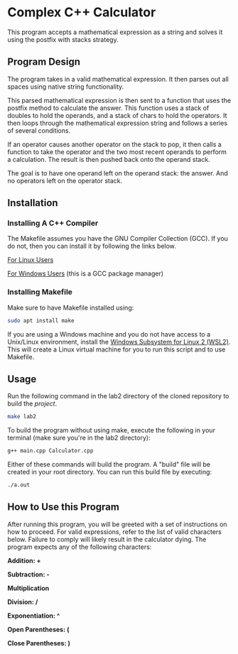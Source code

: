# Complex C++ Calculator

This program accepts a mathematical expression as a string and solves it using the postfix with stacks strategy.

## Program Design
The program takes in a valid mathematical expression. It then parses out all spaces using native string functionality.

This parsed mathematical expression is then sent to a function that uses the postfix method to calculate the answer.
This function uses a stack of doubles to hold the operands, and a stack of chars to hold the operators.
It then loops through the mathematical expression string and follows a series of several conditions.

If an operator causes another operator on the stack to pop, it then calls a function to take the operator and the two most 
recent operands to perform a calculation. The result is then pushed back onto the operand stack.

The goal is to have one operand left on the operand stack: the answer. And no operators left on the operator stack.

## Installation

### Installing A C++ Compiler
The Makefile assumes you have the GNU Compiler Collection (GCC). If you do not, then you can install it by following the links below.

[For Linux Users](https://linuxize.com/post/how-to-install-gcc-compiler-on-ubuntu-18-04/)

[For Windows Users](https://sourceforge.net/projects/mingw/) (this is a GCC package manager)

### Installing Makefile
Make sure to have Makefile installed using:

```bash
sudo apt install make
```
If you are using a Windows machine and you do not have access to a Unix/Linux environment, install the [Windows Subsystem for Linux 2 (WSL2)](https://docs.microsoft.com/en-us/windows/wsl/install). This will create a Linux virtual machine for you to run this script and to use Makefile.

## Usage

Run the following command in the lab2 directory of the cloned repository to build the *project*.

```bash
make lab2
```

To build the program without using make, execute the following in your terminal (make sure you're in the lab2 directory):

```bash
g++ main.cpp Calculator.cpp 
```

Either of these commands will build the program. 
A "build" file will be created in your root directory.
You can run this build file by executing:

```bash
./a.out
```

## How to Use this Program

After running this program, you will be greeted with a set of instructions on how to proceed.
For valid expressions, refer to the list of valid characters below. Failure to comply will likely result in the calculator dying.
The program expects any of the following characters:

**Addition: +**

**Subtraction: -**

**Multiplication**

**Division: /**

**Exponentiation: ^**

**Open Parentheses: (**

**Close Parentheses: )**

